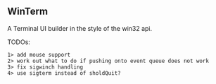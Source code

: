 ## WinTerm
A Terminal UI builder in the style of the win32 api.

TODOs:

    1> add mouse support
    2> work out what to do if pushing onto event queue does not work
    3> fix sigwinch handling
    4> use sigterm instead of sholdQuit?


